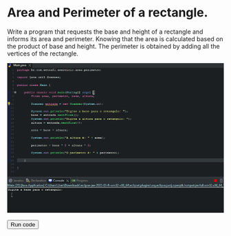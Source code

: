 # Area and Perimeter of a rectangle.

Write a program that requests the base and height of a rectangle and informs its area and perimeter.
Knowing that the area is calculated based on the product of base and height.
The perimeter is obtained by adding all the vertices of the rectangle.

<center>

![Gif AreaAndPerimeter](/gif_img/3.1.gif)

</center>

 <form style="background-color:green,action="https://replit.com/@ariana-ssilva/AreaPerimeter#Main.java" method="get" target="_blank"><button type="submit">Run code</button></form>

